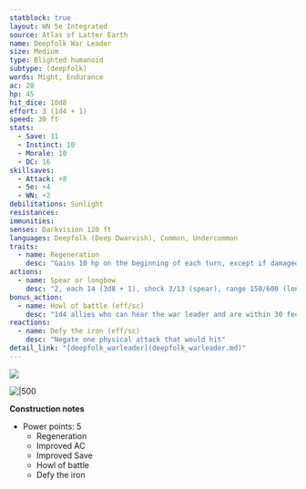 ```yaml
---
statblock: true
layout: WN 5e Integrated
source: Atlas of Latter Earth
name: Deepfolk War Leader
size: Medium
type: Blighted humanoid
subtype: (deepfolk)
words: Might, Endurance
ac: 20
hp: 45
hit_dice: 10d8
effort: 3 (1d4 + 1)
speed: 30 ft
stats:
  - Save: 11
  - Instinct: 10
  - Morale: 10
  - DC: 16
skillsaves:
  - Attack: +8
  - 5e: +4
  - WN: +2
debilitations: Sunlight
resistances:
immunities:
senses: Darkvision 120 ft
languages: Deepfolk (Deep Dwarvish), Common, Undercommon
traits:
  - name: Regeneration 
    desc: "Gains 10 hp on the beginning of each turn, except if damaged by accid or fire."
actions:
  - name: Spear or longbow
    desc: "2, each 14 (3d8 + 1), shock 3/13 (spear), range 150/600 (longbow)."
bonus_action:
  - name: Howl of battle (eff/sc)
    desc: "1d4 allies who can hear the war leader and are within 30 feet of it can each make one melee attack as a reaction."
reactions:
  - name: Defy the iron (eff/sc)
    desc: "Negate one physical attack that would hit"
detail_link: "[deepfolk_warleader](deepfolk_warleader.md)"
---
```


![](https://i.imgur.com/sVOPYtN.png)


![|500](https://i.imgur.com/D1Iaoym.png)


**Construction notes**
- Power points: 5
	- Regeneration
	- Improved AC
	- Improved Save
	- Howl of battle
	- Defy the iron

